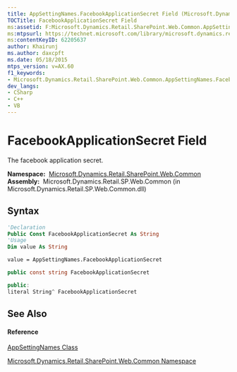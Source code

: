 ```yaml
---
title: AppSettingNames.FacebookApplicationSecret Field (Microsoft.Dynamics.Retail.SharePoint.Web.Common)
TOCTitle: FacebookApplicationSecret Field
ms:assetid: F:Microsoft.Dynamics.Retail.SharePoint.Web.Common.AppSettingNames.FacebookApplicationSecret
ms:mtpsurl: https://technet.microsoft.com/library/microsoft.dynamics.retail.sharepoint.web.common.appsettingnames.facebookapplicationsecret(v=AX.60)
ms:contentKeyID: 62205637
author: Khairunj
ms.author: daxcpft
ms.date: 05/18/2015
mtps_version: v=AX.60
f1_keywords:
- Microsoft.Dynamics.Retail.SharePoint.Web.Common.AppSettingNames.FacebookApplicationSecret
dev_langs:
- CSharp
- C++
- VB
---
```


# FacebookApplicationSecret Field

The facebook application secret.

**Namespace:**  [Microsoft.Dynamics.Retail.SharePoint.Web.Common](microsoft-dynamics-retail-sharepoint-web-common-namespace.md)  
**Assembly:**  Microsoft.Dynamics.Retail.SP.Web.Common (in Microsoft.Dynamics.Retail.SP.Web.Common.dll)

## Syntax

``` vb
'Declaration
Public Const FacebookApplicationSecret As String
'Usage
Dim value As String

value = AppSettingNames.FacebookApplicationSecret
```

``` csharp
public const string FacebookApplicationSecret
```

``` c++
public:
literal String^ FacebookApplicationSecret
```

## See Also

#### Reference

[AppSettingNames Class](appsettingnames-class-microsoft-dynamics-retail-sharepoint-web-common.md)

[Microsoft.Dynamics.Retail.SharePoint.Web.Common Namespace](microsoft-dynamics-retail-sharepoint-web-common-namespace.md)

